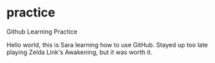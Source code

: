 # practice
Github Learning Practice

Hello world, this is Sara learning how to use GitHub.
Stayed up too late playing Zelda Link's Awakening, but it was worth it.
